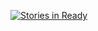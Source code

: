 [![Stories in Ready](https://badge.waffle.io/Teeohbee/blog.png?label=ready&title=Ready)](https://waffle.io/Teeohbee/blog)
